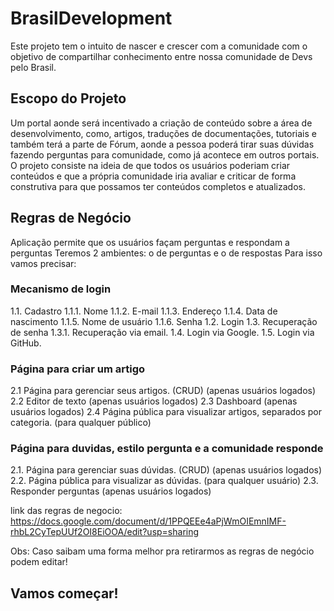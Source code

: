 # BrasilDevelopment
Este projeto tem o intuito de nascer e crescer com a comunidade com o objetivo de compartilhar conhecimento entre nossa comunidade de Devs pelo Brasil.

## Escopo do Projeto
  Um portal aonde será incentivado a criação de conteúdo sobre a área de desenvolvimento, como, artigos, traduções de documentações, tutoriais e também terá a parte de Fórum, aonde a pessoa poderá tirar suas dúvidas fazendo perguntas para comunidade, como já acontece em outros portais. O projeto consiste na ideia de que todos os usuários poderiam criar conteúdos e que a própria comunidade iria avaliar e criticar de forma construtiva para que possamos ter conteúdos completos e atualizados.
  
  ## Regras de Negócio 

Aplicação permite que os usuários façam perguntas e respondam a perguntas
Teremos 2 ambientes: o de perguntas e o de respostas
Para isso vamos precisar:

### Mecanismo de login
1.1. Cadastro
  1.1.1. Nome
  1.1.2. E-mail
  1.1.3. Endereço
  1.1.4. Data de nascimento
  1.1.5. Nome de usuário
  1.1.6. Senha
1.2. Login
1.3. Recuperação de senha
  1.3.1. Recuperação via email.
1.4. Login via Google.
1.5. Login via GitHub.

### Página para criar um artigo
2.1 Página para gerenciar seus artigos. (CRUD) (apenas usuários logados)
2.2 Editor de texto (apenas usuários logados)
2.3 Dashboard (apenas usuários logados)
2.4 Página pública para visualizar artigos, separados por categoria. (para qualquer público)

### Página para duvidas, estilo pergunta e a comunidade responde
2.1. Página para gerenciar suas dúvidas. (CRUD) (apenas usuários logados)
2.2. Página pública para visualizar as dúvidas. (para qualquer usuário)
2.3. Responder perguntas (apenas usuários logados)



link das regras de negocio:
https://docs.google.com/document/d/1PPQEEe4aPjWmOIEmnIMF-rhbL2CyTepUUf2OI8EiOOA/edit?usp=sharing
  
  Obs: Caso saibam uma forma melhor pra retirarmos as regras de negócio podem editar!
  
  ## Vamos começar! 
